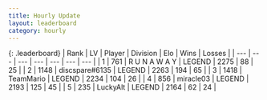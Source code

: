 ```yaml
---
title: Hourly Update
layout: leaderboard
category: hourly
---
```


{: .leaderboard}
| Rank | LV | Player | Division | Elo | Wins | Losses |
| --- | --- | --- | --- | --- | --- | --- |
| <span data-change="0">1</span> | 761 | <span title="ID: 66144">R U N A W A Y</span> | LEGEND | <span data-change="0">2275</span> | <span data-change="0">88</span> | <span data-change="0">25</span> |
| <span data-change="0">2</span> | 1148 | <span title="ID: 203132">discspare#6135</span> | LEGEND | <span data-change="0">2263</span> | <span data-change="0">194</span> | <span data-change="0">65</span> |
| <span data-change="0">3</span> | 1418 | <span title="ID: 164871">TeamMario</span> | LEGEND | <span data-change="0">2234</span> | <span data-change="0">104</span> | <span data-change="0">26</span> |
| <span data-change="0">4</span> | 856 | <span title="ID: 416373">miracle03</span> | LEGEND | <span data-change="0">2193</span> | <span data-change="0">125</span> | <span data-change="0">45</span> |
| <span data-change="0">5</span> | 235 | <span title="ID: 512212">LuckyAlt</span> | LEGEND | <span data-change="0">2164</span> | <span data-change="0">62</span> | <span data-change="0">24</span> |